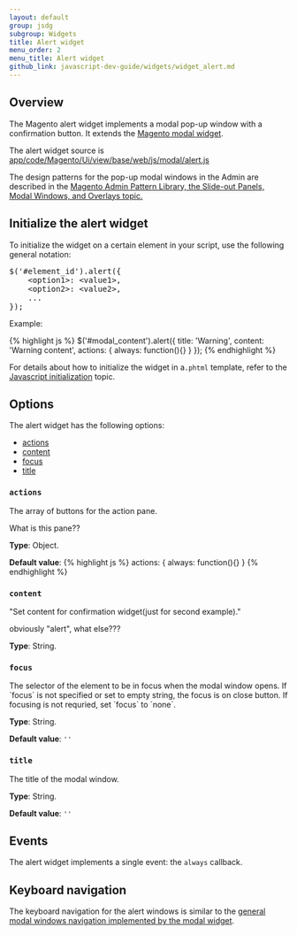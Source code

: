 ```yaml
---
layout: default
group: jsdg
subgroup: Widgets
title: Alert widget
menu_order: 2
menu_title: Alert widget
github_link: javascript-dev-guide/widgets/widget_alert.md
---
```

<h2 id="alert_overview">Overview</h2>

The Magento alert widget implements a modal pop-up window with a confirmation button. It extends the <a href="{{site.gdeurl}}javascript-dev-guide/widgets/widget_modal.html">Magento modal widget</a>.

The alert widget source is <a href="{{site.mage2000url}}app/code/Magento/Ui/view/base/web/js/modal/alert.js" target="_blank">app/code/Magento/Ui/view/base/web/js/modal/alert.js</a>

The design patterns for the pop-up modal windows in the Admin are described in the <a href="{{site.gdeurl}}pattern-library/containers/slideouts-modals-overlays/slideouts-modals-overalys.html#modals">Magento Admin Pattern Library, the Slide-out Panels, Modal Windows, and Overlays topic.</a> 

<h2 id="modal_initialize">Initialize the alert widget</h2>

To initialize the widget on a certain element in your script, use the following general notation:
<pre>
$('#element_id').alert({
    &lt;option1&gt;: &lt;value1&gt;,
    &lt;option2&gt;: &lt;value2&gt;,
    ...
});
</pre>


Example:

{% highlight js %}
$('#modal_content').alert({
    title: 'Warning',
    content: 'Warning content',
    actions: {
        always: function(){}
    }
});
{% endhighlight %}

For details about how to initialize the widget in a`.phtml` template, refer to the <a href="{{site.gdeurl}}frontend-dev-guide/javascript/js_init.html" target="_blank">Javascript initialization</a> topic.

<h2 id="modal_options">Options</h2>
The alert widget has the following options:

<ul>
<li><a href="#alert_actions">actions</a></li>
<li><a href="#alert_content">content</a></li>
<li><a href="#alert_focus">focus</a></li>
<li><a href="#alert_title">title</a></li>
</ul>

<h3 id="alert_actions"><code>actions</code></h3>
The array of buttons for the action pane.

<p class="q">What is this pane??</p>

**Type**: Object.

**Default value**: 
{% highlight js %}
actions: {
    always: function(){}
}
{% endhighlight %}

<h3 id="alert_content"><code>content</code></h3>

"Set content for confirmation widget(just for second example)."
<p class="q">obviously "alert", what else???</p>

**Type**: String.

<h3 id="alert_focus"><code>focus</code></h3>
The selector of the element to be in focus when the modal window opens.
If `focus` is not specified or set to empty string, the focus is on close button. If focusing is not requried, set `focus` to `none`.

**Type**: String.

**Default value**: `''`

<h3 id="alert_content"><code>title</code></h3>
The title of the modal window.


**Type**: String.

**Default value**: `''`

<h2 id="alert_events">Events</h2>

The alert widget implements a single event: the `always` callback.

<h2 id="alert_key_navigation">Keyboard navigation</h2>
The keyboard navigation for the alert windows is similar to the <a href="{{site.gdeurl}}javascript-dev-guide/widgets/widget_modal.html#Keyboard navigation">general modal windows navigation implemented by the modal widget</a>.